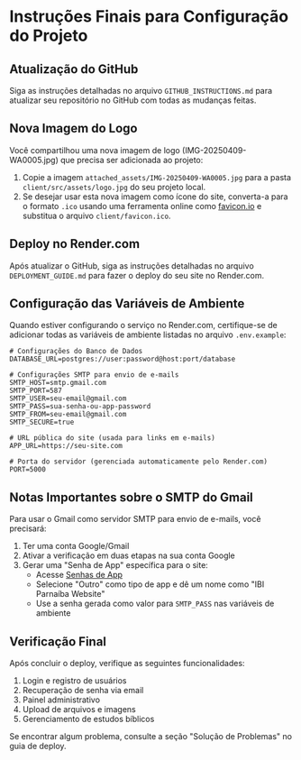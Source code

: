 # Instruções Finais para Configuração do Projeto

## Atualização do GitHub

Siga as instruções detalhadas no arquivo `GITHUB_INSTRUCTIONS.md` para atualizar seu repositório no GitHub com todas as mudanças feitas.

## Nova Imagem do Logo

Você compartilhou uma nova imagem de logo (IMG-20250409-WA0005.jpg) que precisa ser adicionada ao projeto:

1. Copie a imagem `attached_assets/IMG-20250409-WA0005.jpg` para a pasta `client/src/assets/logo.jpg` do seu projeto local.
2. Se desejar usar esta nova imagem como ícone do site, converta-a para o formato `.ico` usando uma ferramenta online como [favicon.io](https://favicon.io/) e substitua o arquivo `client/favicon.ico`.

## Deploy no Render.com

Após atualizar o GitHub, siga as instruções detalhadas no arquivo `DEPLOYMENT_GUIDE.md` para fazer o deploy do seu site no Render.com.

## Configuração das Variáveis de Ambiente

Quando estiver configurando o serviço no Render.com, certifique-se de adicionar todas as variáveis de ambiente listadas no arquivo `.env.example`:

```
# Configurações do Banco de Dados
DATABASE_URL=postgres://user:password@host:port/database

# Configurações SMTP para envio de e-mails
SMTP_HOST=smtp.gmail.com
SMTP_PORT=587
SMTP_USER=seu-email@gmail.com
SMTP_PASS=sua-senha-ou-app-password
SMTP_FROM=seu-email@gmail.com
SMTP_SECURE=true

# URL pública do site (usada para links em e-mails)
APP_URL=https://seu-site.com

# Porta do servidor (gerenciada automaticamente pelo Render.com)
PORT=5000
```

## Notas Importantes sobre o SMTP do Gmail

Para usar o Gmail como servidor SMTP para envio de e-mails, você precisará:

1. Ter uma conta Google/Gmail
2. Ativar a verificação em duas etapas na sua conta Google
3. Gerar uma "Senha de App" específica para o site:
   - Acesse [Senhas de App](https://myaccount.google.com/apppasswords)
   - Selecione "Outro" como tipo de app e dê um nome como "IBI Parnaíba Website"
   - Use a senha gerada como valor para `SMTP_PASS` nas variáveis de ambiente

## Verificação Final

Após concluir o deploy, verifique as seguintes funcionalidades:

1. Login e registro de usuários
2. Recuperação de senha via email
3. Painel administrativo
4. Upload de arquivos e imagens
5. Gerenciamento de estudos bíblicos

Se encontrar algum problema, consulte a seção "Solução de Problemas" no guia de deploy.